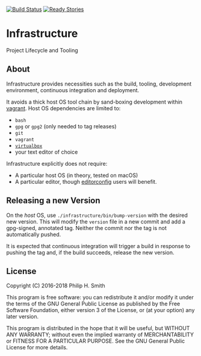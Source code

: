 <!--
  vim: fenc=utf-8 ff=unix sts=2 sw=2 et ft=markdown
-->

[![Build Status][build-status-badge]][build-status-link]
[![Ready Stories][tickets-badge]][tickets-link]

[build-status-badge]: https://travis-ci.org/waylang/infrastructure.svg?branch=master
[build-status-link]: https://travis-ci.org/waylang/infrastructure
[tickets-badge]: https://badge.waffle.io/waylang/infrastructure.png?label=ready&title=Ready
[tickets-link]: http://waffle.io/waylang/infrastructure

# Infrastructure

Project Lifecycle and Tooling

## About

Infrastructure provides necessities such as the build, tooling, development environment,
continuous integration and deployment.

It avoids a thick host OS tool chain by sand-boxing development within [vagrant][vagrant].
Host OS dependencies are limited to:
* `bash`
* `gpg` or `gpg2` (only needed to tag releases)
* `git`
* `vagrant`
* [`virtualbox`][virtualbox]
* your text editor of choice

Infrastructure explicitly does not require:
* A particular host OS (in theory, tested on macOS)
* A particular editor, though [editorconfig][editorconfig] users will benefit.

[vagrant]: https://www.vagrantup.com/
[virtualbox]: https://www.virtualbox.org/
[editorconfig]: http://editorconfig.org/

## Releasing a new Version

On the _host_ OS, use `./infrastructure/bin/bump-version` with the desired new version.
This will modify the `version` file in a new commit and add a gpg-signed, annotated tag.
Neither the commit nor the tag is not automatically pushed.

It is expected that continuous integration will trigger a build in response to pushing the
tag and, if the build succeeds, release the new version.

## License

Copyright (C) 2016-2018 Philip H. Smith

This program is free software: you can redistribute it and/or modify
it under the terms of the GNU General Public License as published by
the Free Software Foundation, either version 3 of the License, or
(at your option) any later version.

This program is distributed in the hope that it will be useful,
but WITHOUT ANY WARRANTY; without even the implied warranty of
MERCHANTABILITY or FITNESS FOR A PARTICULAR PURPOSE.  See the
GNU General Public License for more details.
